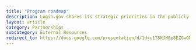 ```yaml
---
title: "Program roadmap"
description: Login.gov shares its strategic priorities in the publicly available program roadmap.
layout: article
category: Partnerships
subcategory: External Resources
redirect_to: https://docs.google.com/presentation/d/1dxc1T8KJM0e8EZGwGNtGSwaV0dnZh0uAUuB14lhwXY4/edit#slide=id.g24c0f42ebb8_39_15
---
```

